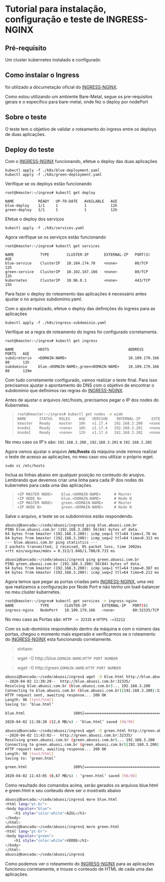 # Tutorial para instalação, configuração e teste de INGRESS-NGINX

## Pré-requisito

Um cluster kubernetes instalado e configurado

## Como instalar o Ingress

foi utilizado a documetação oficial do [INGRESS-NGINX].  

Como estou utilizando um ambiente Bare-Metal, segue os pre-requisitos gerais e o especifico para bare-metal, onde fez o deploy por nodePort

## Sobre o teste

O teste tem o objetivo de validar o roteamento do ingress entre os deploys de duas aplicações.

## Deploy do teste

Com o [INGRESS-NGINX] funcionando, efetue o deploy das duas aplicações
```
kubectl apply -f ./k8s/blue-deployment.yaml
kubectl apply -f ./k8s/green-deployment.yaml
```
Verifique se os deploys estão funcionando

```
root@kmaster:~/ingres# kubectl get deploy

NAME           READY   UP-TO-DATE   AVAILABLE   AGE
blue-deploy    1/1     1            1           12h
green-deploy   1/1     1            1           12h
```

Efetue o deploy dos serviços

```
kubectl apply -f ./k8s/services.yaml
```

Agora verifique se os serviços estão funcionando

```
root@kmaster:~/ingres# kubectl get services

NAME            TYPE        CLUSTER-IP       EXTERNAL-IP   PORT(S)   AGE
blue-service    ClusterIP   10.104.174.70    <none>        80/TCP    12h
green-service   ClusterIP   10.102.167.166   <none>        80/TCP    12h
kubernetes      ClusterIP   10.96.0.1        <none>        443/TCP   15h
```

Para fazer o deploy do roteamento das aplicações é necessário antes ajustar o <DOMAIN-NAME> no arquivo subdominio.yaml.

Com o ajsute realizado, efetue o deploy das definições do ingress para as aplicações

```
kubectl apply -f ./k8s/ingress-subdominio.yaml
```

Verifique se a regra de roteamento do ingres foi configurado corretamenta.

```
root@kmaster:~/ingres# kubectl get ingress

NAME           HOSTS                                    ADDRESS          PORTS   AGE
subdiretorio   <DOMAIN-NAME>                            10.109.179.166   80      11h
subdominio     blue.<DOMAIN-NAME>,green<DOMAIN-NAME>    10.109.179.166   80      129m
```

Com tudo corretamente configurado, vamos realizar o teste final. Para isso precisamos ajustar o apontamento do DNS com o objetivo de encontrar o subdominio que definimos ras regras do [INGRESS-NGINX].

Antes de ajustar o arquivos /etc/hosts, precisamos pegar o IP dos nodes do Kubernetes.

> ```sh
> root@kmaster:~/ingres# kubectl get nodes -o wide
> NAME      STATUS   ROLES    AGE   VERSION    INTERNAL-IP     EXTERNAL-IP   OS-IMAGE             KERNEL-VERSION      CONTAINER-RUNTIME
> kmaster   Ready    master   16h   v1.17.4   192.168.3.200   <none>        Ubuntu 18.04.4 LTS   4.15.0-91-generic   docker://19.3.8
> knode1    Ready    <none>   16h   v1.17.4   192.168.3.201   <none>        Ubuntu 18.04.4 LTS   4.15.0-91-generic   docker://19.3.8
> knode2    Ready    <none>   12h   v1.17.4   192.168.3.202   <none>        Ubuntu 18.04.4 LTS   4.15.0-91-generic   docker://19.3.8
> ```

No meu caso os IP's são: `192.168.3.200` , `192,168.3.201` e `192.168.3.202`

Agora vamos ajustar o arquivo **/etc/hosts** da máquina onde iremos realizar o teste de acesso as aplicações, no meu caso vou utilizar o próprio wget. 

```
sudo vi /etc/hosts
```

Inclua as linhas abaixo em qualquer posição no conteudo do aruqivo. Lembrando que devemos criar uma linha para cada IP dos nodes do kubernetes para cada uma das aplicações.  

>```
><IP MASTER NODE>    blue.<DOMAIN-NAME>      # Master
><IP NODE N>         blue.<DOMAIN-NAME>      # Node N
><IP MASTER NODE>    green.<DOMAIN-NAME>     # Master
><IP NODE N>         green.<DOMAIN-NAME>     # Node N
>```

Salve o arquivo, e teste se os subdominios estão respondendo.

```
abuosi@bancada:~/code/abuosi/ingres$ ping blue.abuosi.com.br
PING blue.abuosi.com.br (192.168.3.200) 56(84) bytes of data.
64 bytes from kmaster (192.168.3.200): icmp_seq=1 ttl=64 time=1.78 ms
64 bytes from kmaster (192.168.3.200): icmp_seq=2 ttl=64 time=0.313 ms
--- blue.abuosi.com.br ping statistics ---
2 packets transmitted, 2 received, 0% packet loss, time 1002ms
>rtt min/avg/max/mdev = 0.313/1.046/1.780/0.733 ms
```

``` 
abuosi@bancada:~/code/abuosi/ingres$ ping green.abuosi.com.br
PING green.abuosi.com.br (192.168.3.200) 56(84) bytes of data.
64 bytes from kmaster (192.168.3.200): icmp_seq=1 ttl=64 time=0.387 ms
64 bytes from kmaster (192.168.3.200): icmp_seq=2 ttl=64 time=0.212 ms
```

Agora temos que pegar as portas criadas pelo [INGRESS-NGINX], uma vez que realizamos a configuração por Node Port e não tenho um load-balancer no meu cluster kubernetes.

```sh
root@kmaster:~/ingres# kubectl get services -n ingress-nginx
NAME            TYPE       CLUSTER-IP       EXTERNAL-IP   PORT(S)                      AGE
ingress-nginx   NodePort   10.109.179.166   <none>        80:32335/TCP,443:32212/TCP   15h
```

No meu caso as Portas são: `HTTP -> 32335` e `HTTPS ->32212`

Com os sub-domínios respondendo dentro da máquina e com o número das portas, chegou o momento mais esperado e verificarmos se o roteamento do [INGRESS-NGINX] esta funcionando corretamente.

> sintaxe:    

> wget -O <Arquivo de Saida Azul> http://blue.`DOMAIN-NAME`:`HTTP PORT NUMBER`

> wget -O <Arquivo de Saida Verde> http://green.`DOMAIN-NAME`:`HTTP PORT NUMBER`


```sh
abuosi@bancada:~/code/abuosi/ingres$ wget -O blue.html http://blue.abuosi.com.br:32335
--2020-04-02 11:38:20--  http://blue.abuosi.com.br:32335/
Resolving blue.abuosi.com.br (blue.abuosi.com.br)... 192.168.3.200
Connecting to blue.abuosi.com.br (blue.abuosi.com.br)|192.168.3.200|:32335... connected.
HTTP request sent, awaiting response... 200 OK
Length: 96 [text/html]
Saving to: ‘blue.html’

blue.html                      100%[====================================================>]      96  --.-KB/s    in 0s

2020-04-02 11:38:20 (12,6 MB/s) - ‘blue.html’ saved [96/96]

abuosi@bancada:~/code/abuosi/ingres$ wget -O green.html http://green.abuosi.com.br:32335
--2020-04-02 11:43:02--  http://green.abuosi.com.br:32335/
Resolving green.abuosi.com.br (green.abuosi.com.br)... 192.168.3.200
Connecting to green.abuosi.com.br (green.abuosi.com.br)|192.168.3.200|:32335... connected.
HTTP request sent, awaiting response... 200 OK
Length: 98 [text/html]
Saving to: ‘green.html’

green.html                     100%[====================================================>]      98  --.-KB/s    in 0s

2020-04-02 11:43:05 (8,67 MB/s) - ‘green.html’ saved [98/98]
```
Como resultado dos comandos acima, serão gerados os arquivos blue.html e green.html e seu conteudo deve ser o mostrado abaixo

```sh
abuosi@bancada:~/code/abuosi/ingres$ more blue.html
<html lang="pt-br">
<body bgcolor="blue">
    <h1 style="color:white">AZUL</h1>
</body>
</html>
abuosi@bancada:~/code/abuosi/ingres$ more green.html
<html lang="pt-br">
<body bgcolor="green">
    <h1 style="color:white">VERDE</h1>
</body>
</html>
abuosi@bancada:~/code/abuosi/ingres$
```
Como podemos ver o roteamento do [INGRESS-NGINX] para as aplicações funcionou corretamente, e trouxe o conteudo de HTML de cada uma das aplicações. 

   [INGRESS-NGINX]: <https://kubernetes.github.io/ingress-nginx/deploy/>
   
